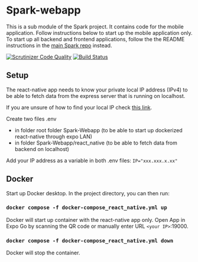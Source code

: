 # Spark-webapp

This is a sub module of the Spark project. It contains code for the mobile application. Follow instructions below to start up the mobile application only. To start up all backend and frontend applications, follow the the README instructions in the [main Spark repo](https://github.com/Spark-Vteam/Spark-Project) instead.

[![Scrutinizer Code Quality](https://scrutinizer-ci.com/g/Spark-Vteam/Spark-webapp/badges/quality-score.png?b=main)](https://scrutinizer-ci.com/g/Spark-Vteam/Spark-webapp/?branch=main)
[![Build Status](https://scrutinizer-ci.com/g/Spark-Vteam/Spark-webapp/badges/build.png?b=main)](https://scrutinizer-ci.com/g/Spark-Vteam/Spark-webapp/build-status/main)

## Setup

The react-native app needs to know your private local IP address (IPv4) to be able to fetch data from the express server that is running on localhost.

If you are unsure of how to find your local IP check [this link](https://www.whatismybrowser.com/detect/what-is-my-local-ip-address).

Create two files .env
- in folder root folder Spark-Webapp (to be able to start up dockerized react-native through expo LAN)
- in folder Spark-Webapp/react_native (to be able to fetch data from backend on localhost)

Add your IP address as a variable in both .env files:
`IP="xxx.xxx.x.xx"`

## Docker
Start up Docker desktop.
In the project directory, you can then run:

### `docker compose -f docker-compose_react_native.yml up`
Docker will start up container with the react-native app only.
Open App in Expo Go by scanning the QR code or manually enter URL `<your IP>`:19000.

### `docker compose -f docker-compose_react_native.yml down`
Docker will stop the container.